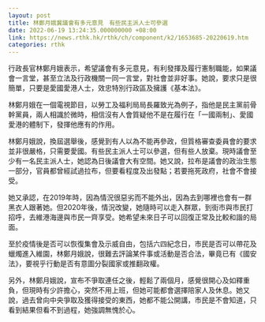 ```yaml
---
layout: post
title: 林鄭月娥冀議會有多元意見　有些民主派人士可參選
date: 2022-06-19 13:24:35.000000000 +08:00
link: https://news.rthk.hk/rthk/ch/component/k2/1653685-20220619.htm
categories: rthk
---
```


行政長官林鄭月娥表示，希望議會有多元意見，有利發揮及履行憲制職能，如果議會一言堂，甚至立法及行政機關一同一言堂，對社會並非好事。她說，要求只是很簡單，只要是愛國愛港人士，效忠特別行政區及擁護《基本法》。

林鄭月娥在一個電視節目，以勞工及福利局局長羅致光為例子，指他是民主黨前骨幹黨員，兩人相識於微時，相信沒有人會質疑他不是在履行在「一國兩制」、愛國愛港的體制下，發揮他應有的作用。

林鄭月娥說，換屆選舉後，感覺到有人以為不能再參政，但質格審查委員會的要求並非很嚴格，只需要愛國。有些民主派人士可以參選，但有些人放棄。現時議會至少有一名民主派人士，她認為日後議會大有空間。她又說，拉布是議會的政治生態一部分，官員都曾經試過拉布，但要看程度及出發點；若要拖死政府，社會不會接受。

她又承認，在2019年時，因為情況很惡劣而不能外出，因為去到哪裡也會有一群黑衣人跟著她。但2020年後，情況改變，她隨時可以走入群眾，到街市與市民打招呼，去維港海邊與市民一齊享受。她希望未來日子可以回復正常及比較和諧的局面。

至於疫情後是否可以恢復集會及示威自由，包括六四紀念日，市民是否可以帶花及蠟燭進入維園，林鄭月娥說，很難去評論某件事或活動是否合法，畢竟已有《國安法》，要視乎行動是否有意圖分裂國家或推翻政權。

另外，林鄭月娥說，宣布不爭取連任之後，輕鬆了兩個月，感覺很開心及如釋重負，但現時有少許擔心，突然不用上班，但她可能都會選擇陪家人及休息。她又說，過去曾向中央爭取及獲得接受的東西，她都不能公開講，市民是不會知道，只看到結果但看不到過程，她強調無愧於心。
